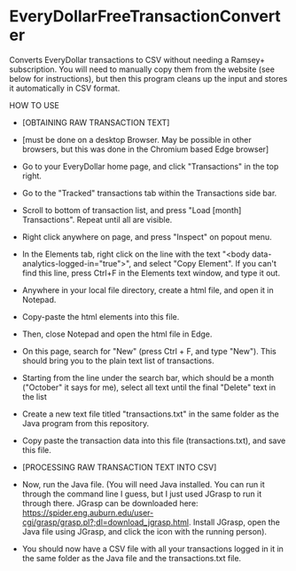 # EveryDollarFreeTransactionConverter
Converts EveryDollar transactions to CSV without needing a Ramsey+ subscription. You will need to manually copy them from the website (see below for instructions), but then this program cleans up the input and stores it automatically in CSV format.

HOW TO USE
* [OBTAINING RAW TRANSACTION TEXT]
* [must be done on a desktop Browser. May be possible in other browsers, but this was done in the Chromium based Edge browser]
* Go to your EveryDollar home page, and click "Transactions" in the top right.
* Go to the "Tracked" transactions tab within the Transactions side bar.
* Scroll to bottom of transaction list, and press "Load [month] Transactions". Repeat until all are visible.
* Right click anywhere on page, and press "Inspect" on popout menu.
* In the Elements tab, right click on the line with the text "\<body data-analytics-logged-in="true"\>", and select "Copy Element". If you can't find this line, press Ctrl+F in the Elements text window, and type it out.
* Anywhere in your local file directory, create a html file, and open it in Notepad.
* Copy-paste the html elements into this file.
* Then, close Notepad and open the html file in Edge.
* On this page, search for "New" (press Ctrl + F, and type "New"). This should bring you to the plain text list of transactions.
* Starting from the line under the search bar, which should be a month ("October" it says for me), select all text until the final "Delete" text in the list
* Create a new text file titled "transactions.txt" in the same folder as the Java program from this repository.
* Copy paste the transaction data into this file (transactions.txt), and save this file.

* [PROCESSING RAW TRANSACTION TEXT INTO CSV]
* Now, run the Java file. (You will need Java installed. You can run it through the command line I guess, but I just used JGrasp to run it through there. JGrasp can be downloaded here: https://spider.eng.auburn.edu/user-cgi/grasp/grasp.pl?;dl=download_jgrasp.html. Install JGrasp, open the Java file using JGrasp, and click the icon with the running person).
* You should now have a CSV file with all your transactions logged in it in the same folder as the Java file and the transactions.txt file.
